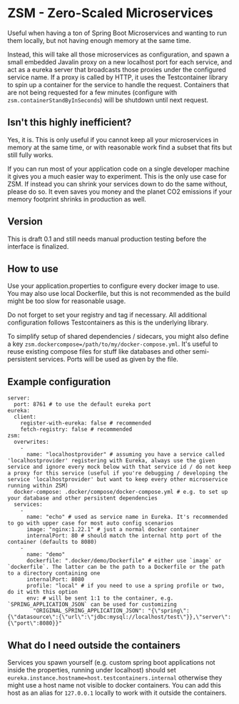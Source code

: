 # ZSM - Zero-Scaled Microservices
Useful when having a ton of Spring Boot Microservices and wanting to run them locally, but not having enough memory at the same time.

Instead, this will take all those microservices as configuration, and spawn a small embedded Javalin proxy on a new localhost port for each service, and act as a eureka server that broadcasts those proxies under the configured service name. If a proxy is called by HTTP, it uses the Testcontainer library to spin up a container for the service to handle the request. Containers that are not being requested for a few minutes (configure with `zsm.containerStandByInSeconds`) will be shutdown until next request.

## Isn't this highly inefficient?
Yes, it is. This is only useful if you cannot keep all your microservices in memory at the same time, or with reasonable work find a subset that fits but still fully works.

If you can run most of your application code on a single developer machine it gives you a much easier way to experiment. This is the only use case for ZSM.
If instead you can shrink your services down to do the same without, please do so. It even saves you money and the planet CO2 emissions if your memory footprint shrinks in production as well.

## Version
This is draft 0.1 and still needs manual production testing before the interface is finalized.


## How to use
Use your application.properties to configure every docker image to use. You may also use local Dockerfile, but this is not recommended as the build might be too slow for reasonable usage.

Do not forget to set your registry and tag if necessary. All additional configuration follows Testcontainers as this is the underlying library.

To simplify setup of shared dependencies / sidecars, you might also define a key `zsm.dockercompose=/path/to/my/docker-compose.yml`. It's useful to reuse existing compose files for stuff like databases and other semi-persistent services. Ports will be used as given by the file.

## Example configuration
```
server:
  port: 8761 # to use the default eureka port
eureka:
  client:
    register-with-eureka: false # recommended
    fetch-registry: false # recommended
zsm:
  overwrites:
    -
      name: "localhostprovider" # assuming you have a service called 'localhostprovider' registering with Eureka, always use the given service and ignore every mock below with that service id / do not keep a proxy for this service (useful if you're debugging / developing the service 'localhostprovider' but want to keep every other microservice running within ZSM)
  docker-compose: .docker/compose/docker-compose.yml # e.g. to set up your database and other persistent dependencies
  services:
    -
      name: "echo" # used as service name in Eureka. It's recommended to go with upper case for most auto config scenarios
      image: "nginx:1.22.1" # just a normal docker container
      internalPort: 80 # should match the internal http port of the container (defaults to 8080) 
    -
      name: "demo"
      dockerfile: ".docker/demo/Dockerfile" # either use `image` or `dockerfile`. The latter can be the path to a Dockerfile or the path to a directory containing one
      internalPort: 8080
      profile: "local" # if you need to use a spring profile or two, do it with this option
      env: # will be sent 1:1 to the container, e.g. `SPRING_APPLICATION_JSON` can be used for customizing
        "ORIGINAL_SPRING_APPLICATION_JSON": "{\"spring\":{\"datasource\":{\"url\":\"jdbc:mysql://localhost/test\"}},\"server\":{\"port\":8080}}"
```

## What do I need outside the containers
Services you spawn yourself (e.g. custom spring boot applications not inside the properties, running under localhost) should set `eureka.instance.hostname=host.testcontainers.internal` otherwise they might use a host name not visible to docker containers. You can add this host as an alias for `127.0.0.1` locally to work with it outside the containers.
